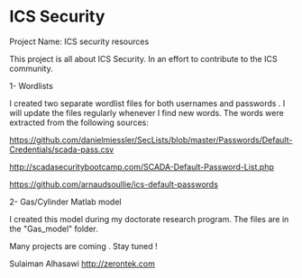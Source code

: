 # ICS Security
 Project Name: ICS security resources

 This project is all about ICS Security. In an effort to contribute to the ICS community.

 1- Wordlists
 
I created two separate  wordlist files for both  usernames and passwords . I will update the files regularly whenever I find new words. The words were extracted from the following sources:

https://github.com/danielmiessler/SecLists/blob/master/Passwords/Default-Credentials/scada-pass.csv

http://scadasecuritybootcamp.com/SCADA-Default-Password-List.php

https://github.com/arnaudsoullie/ics-default-passwords

2- Gas/Cylinder Matlab model

I created this model during my doctorate research program. The files are in the "Gas_model" folder. 

 Many projects are coming . Stay tuned  !

 Sulaiman Alhasawi
 http://zerontek.com
